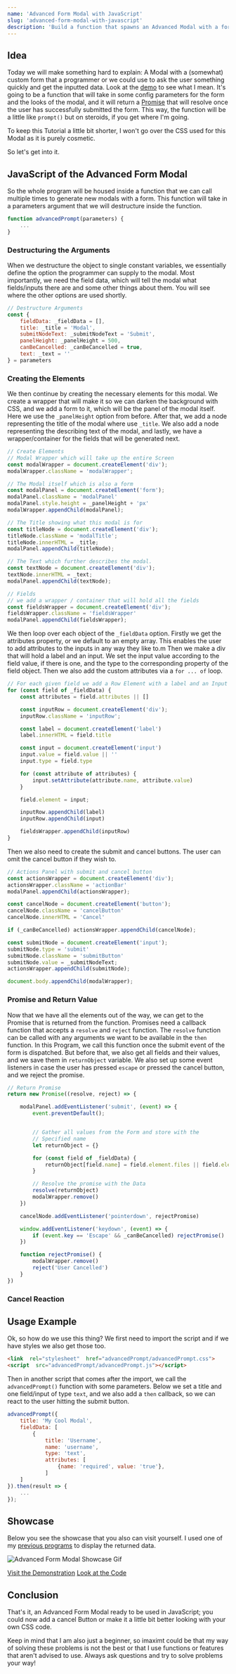 ```yaml
---
name: 'Advanced Form Modal with JavaScript'
slug: 'advanced-form-modal-with-javascript'
description: 'Build a function that spawns an Advanced Modal with a form that will return a promise and the Data in the form.'
---
```


## Idea

Today we will make something hard to explain: A Modal with a (somewhat) custom form that a programmer or we could use to ask the user something quickly and get the inputted data. Look at the [demo](https://articles.maximmaeder.com/a/advancedModal/) to see what I mean. It's going to be a function that will take in some config parameters for the form and the looks of the modal, and it will return a [Promise](https://developer.mozilla.org/en-US/docs/Web/JavaScript/Reference/Global_Objects/Promise) that will resolve once the user has successfully submitted the form. This way, the function will be a little like `prompt()` but on steroids, if you get where I'm going.

To keep this Tutorial a little bit shorter, I won't go over the CSS used for this Modal as it is purely cosmetic.

So let's get into it.

## JavaScript of the Advanced Form Modal

So the whole program will be housed inside a function that we can call multiple times to generate new modals with a form. This function will take in a parameters argument that we will destructure inside the function.

```js
function advancedPrompt(parameters) {
	...
}
```

### Destructuring the Arguments

When we destructure the object to single constant variables, we essentially define the option the programmer can supply to the modal. Most importantly, we need the field data, which will tell the modal what fields/inputs there are and some other things about them. You will see where the other options are used shortly.

```js
// Destructure Arguments
const {
    fieldData: _fieldData = [],
    title: _title = 'Modal',
    submitNodeText: _submitNodeText = 'Submit',
    panelHeight: _panelHeight = 500,
    canBeCancelled: _canBeCancelled = true,
    text: _text = ''
} = parameters
```

### Creating the Elements

We then continue by creating the necessary elements for this modal. We create a wrapper that will make it so we can darken the background with CSS, and we add a form to it, which will be the panel of the modal itself. Here we use the `_panelHeight` option from before. After that, we add a node representing the title of the modal where use `_title`. We also add a node representing the describing text of the modal, and lastly, we have a wrapper/container for the fields that will be generated next.

```js
// Create Elements
// Modal Wrapper which will take up the entire Screen
const modalWrapper = document.createElement('div');
modalWrapper.className = 'modalWrapper';

// The Modal itself which is also a form
const modalPanel = document.createElement('form');
modalPanel.className = 'modalPanel'
modalPanel.style.height = _panelHeight + 'px'
modalWrapper.appendChild(modalPanel);

// The Title showing what this modal is for
const titleNode = document.createElement('div');
titleNode.className = 'modalTitle';
titleNode.innerHTML = _title;
modalPanel.appendChild(titleNode);

// The Text which further describes the modal.
const textNode = document.createElement('div');
textNode.innerHTML = _text;
modalPanel.appendChild(textNode);

// Fields
// we add a wrapper / container that will hold all the fields
const fieldsWrapper = document.createElement('div');
fieldsWrapper.className = 'fieldsWrapper'
modalPanel.appendChild(fieldsWrapper);
```

We then loop over each object of the `_fieldData` option. Firstly we get the attributes property, or we default to an empty array. This enables the user to add attributes to the inputs in any way they like to.m Then we make a div that will hold a label and an input. We set the input value according to the field value, if there is one, and the type to the corresponding property of the field object. Then we also add the custom attributes via a `for ... of` loop.

```js
// For each given field we add a Row Element with a label and an Input
for (const field of _fieldData) {
    const attributes = field.attributes || []

    const inputRow = document.createElement('div');
    inputRow.className = 'inputRow';

    const label = document.createElement('label')
    label.innerHTML = field.title

    const input = document.createElement('input')
    input.value = field.value || ''
    input.type = field.type

    for (const attribute of attributes) {
        input.setAttribute(attribute.name, attribute.value)
    }

    field.element = input;

    inputRow.appendChild(label)
    inputRow.appendChild(input)

    fieldsWrapper.appendChild(inputRow)
}
```

Then we also need to create the submit and cancel buttons. The user can omit the cancel button if they wish to.

```js
// Actions Panel with submit and cancel button
const actionsWrapper = document.createElement('div');
actionsWrapper.className = 'actionBar'
modalPanel.appendChild(actionsWrapper);

const cancelNode = document.createElement('button');
cancelNode.className = 'cancelButton'
cancelNode.innerHTML = 'Cancel'

if (_canBeCancelled) actionsWrapper.appendChild(cancelNode);

const submitNode = document.createElement('input');
submitNode.type = 'submit'
submitNode.className = 'submitButton'
submitNode.value = _submitNodeText;
actionsWrapper.appendChild(submitNode);

document.body.appendChild(modalWrapper);
```

### Promise and Return Value

Now that we have all the elements out of the way, we can get to the Promise that is returned from the function. Promises need a callback function that accepts a `resolve` and `reject` function. The `resolve` function can be called with any arguments we want to be available in the `then` function. In this Program, we call this function once the submit event of the form is dispatched. But before that, we also get all fields and their values, and we save them in `returnObject` variable. We also set up some event listeners in case the user has pressed `escape` or pressed the cancel button, and we reject the promise.

```js
// Return Promise
return new Promise((resolve, reject) => {

    modalPanel.addEventListener('submit', (event) => {
        event.preventDefault();


        // Gather all values from the Form and store with the 
        // Specified name
        let returnObject = {}

        for (const field of _fieldData) {
            returnObject[field.name] = field.element.files || field.element.value || field.element.checked
        }

        // Resolve the promise with the Data
        resolve(returnObject)
        modalWrapper.remove()
    })

    cancelNode.addEventListener('pointerdown', rejectPromise)

    window.addEventListener('keydown', (event) => {
        if (event.key == 'Escape' && _canBeCancelled) rejectPromise()
    })

    function rejectPromise() {
        modalWrapper.remove()
        reject('User Cancelled')
    }
})
```

### Cancel Reaction

## Usage Example

Ok, so how do we use this thing? We first need to import the script and if we have styles we also get those too.

```html
<link  rel="stylesheet"  href="advancedPrompt/advancedPrompt.css">
<script  src="advancedPrompt/advancedPrompt.js"></script>
```

Then in another script that comes after the import, we call the `advancedPrompt()` function with some parameters. Below we set a title and one field/input of type `text`, and we also add a `then` callback, so we can react to the user hitting the submit button.

```js
advancedPrompt({
    title: 'My Cool Modal',
    fieldData: [
        {
            title: 'Username',
            name: 'username',
            type: 'text',
            attributes: [
                {name: 'required', value: 'true'},
            ]
    ]
}).then(result => {
    ...
});
```

## Showcase

Below you see the showcase that you also can visit yourself. I used one of my [previous programs](https://maximmaeder.com/display-json-with-html-css-and-javascript/) to display the returned data.

![Advanced Form Modal Showcase Gif](https://maximmaeder.com/wp-content/uploads/2022/12/modal.gif)

[Visit the Demonstration](https://articles.maximmaeder.com/a/advancedModal/)
[Look at the Code](https://github.com/Maximinodotpy/articles/tree/main/article%2026%20-%20Advanced%20Form%20Modal%20with%20JavaScript%20and%20SCSS)

## Conclusion

That's it, an Advanced Form Modal ready to be used in JavaScript; you could now add a cancel Button or make it a little bit better looking with your own CSS code.

Keep in mind that I am also just a beginner, so imaximt could be that my way of solving these problems is not the best or that I use functions or features that aren't advised to use. Always ask questions and try to solve problems your way!